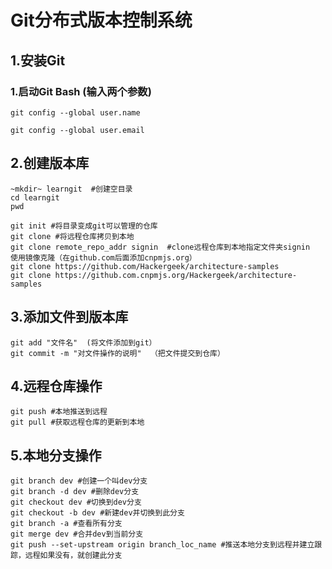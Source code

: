 # Git分布式版本控制系统

## 1.安装Git
### 1.启动Git Bash    (输入两个参数)

    git config --global user.name
    
    git config --global user.email

## 2.创建版本库
    
	~mkdir~ learngit  #创建空目录
    cd learngit
    pwd
    
    git init #将目录变成git可以管理的仓库
    git clone #将远程仓库拷贝到本地
    git clone remote_repo_addr signin  #clone远程仓库到本地指定文件夹signin 
    使用镜像克隆（在github.com后面添加cnpmjs.org）
    git clone https://github.com/Hackergeek/architecture-samples
    git clone https://github.com.cnpmjs.org/Hackergeek/architecture-samples
    
## 3.添加文件到版本库
    git add "文件名"  (将文件添加到git）
    git commit -m "对文件操作的说明"  （把文件提交到仓库）
    
## 4.远程仓库操作
    git push #本地推送到远程 
    git pull #获取远程仓库的更新到本地
    
## 5.本地分支操作
    git branch dev #创建一个叫dev分支
    git branch -d dev #删除dev分支
    git checkout dev #切换到dev分支
    git checkout -b dev #新建dev并切换到此分支
    git branch -a #查看所有分支
    git merge dev #合并dev到当前分支
    git push --set-upstream origin branch_loc_name #推送本地分支到远程并建立跟踪，远程如果没有，就创建此分支
    



